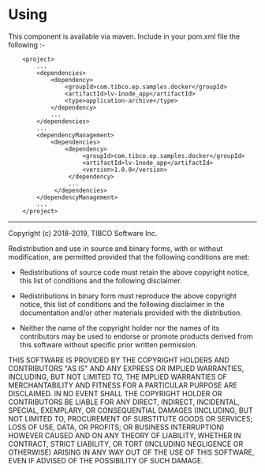 # Using

This component is available via maven.  Include in your pom.xml file the following :-

```
    <project>
        ...
        <dependencies>
            <dependency>
                <groupId>com.tibco.ep.samples.docker</groupId>
                <artifactId>lv-1node_app</artifactId>
                <type>application-archive</type>
            </dependency>
            ...
        </dependencies>
        ...
        <dependencyManagement>
            <dependencies>
                <dependency>
                     <groupId>com.tibco.ep.samples.docker</groupId>
                     <artifactId>lv-1node_app</artifactId>
                     <version>1.0.0</version>
                 </dependency>
                 ...
             </dependencies>
        </dependencyManagement>
        ...
    </project>
```

---
Copyright (c) 2018-2019, TIBCO Software Inc.

Redistribution and use in source and binary forms, with or without
modification, are permitted provided that the following conditions are met:

* Redistributions of source code must retain the above copyright notice, this
  list of conditions and the following disclaimer.

* Redistributions in binary form must reproduce the above copyright notice,
  this list of conditions and the following disclaimer in the documentation
  and/or other materials provided with the distribution.

* Neither the name of the copyright holder nor the names of its
  contributors may be used to endorse or promote products derived from
  this software without specific prior written permission.

THIS SOFTWARE IS PROVIDED BY THE COPYRIGHT HOLDERS AND CONTRIBUTORS "AS IS"
AND ANY EXPRESS OR IMPLIED WARRANTIES, INCLUDING, BUT NOT LIMITED TO, THE
IMPLIED WARRANTIES OF MERCHANTABILITY AND FITNESS FOR A PARTICULAR PURPOSE ARE
DISCLAIMED. IN NO EVENT SHALL THE COPYRIGHT HOLDER OR CONTRIBUTORS BE LIABLE
FOR ANY DIRECT, INDIRECT, INCIDENTAL, SPECIAL, EXEMPLARY, OR CONSEQUENTIAL
DAMAGES (INCLUDING, BUT NOT LIMITED TO, PROCUREMENT OF SUBSTITUTE GOODS OR
SERVICES; LOSS OF USE, DATA, OR PROFITS; OR BUSINESS INTERRUPTION) HOWEVER
CAUSED AND ON ANY THEORY OF LIABILITY, WHETHER IN CONTRACT, STRICT LIABILITY,
OR TORT (INCLUDING NEGLIGENCE OR OTHERWISE) ARISING IN ANY WAY OUT OF THE USE
OF THIS SOFTWARE, EVEN IF ADVISED OF THE POSSIBILITY OF SUCH DAMAGE.
